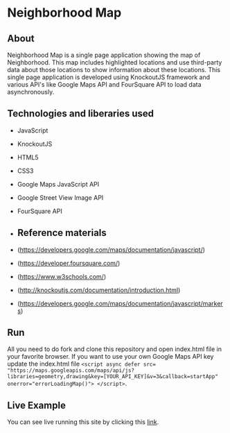 # Neighborhood Map

## About
Neighborhood Map is a single page application showing the map of Neighborhood. This map includes highlighted locations and use third-party data about those locations to show information about these locations. This single page application is developed using KnockoutJS framework and various API's like Google Maps API and FourSquare API to load data asynchronously.

## Technologies and liberaries used
* JavaScript
* KnockoutJS
* HTML5
* CSS3
* Google Maps JavaScript API
* Google Street View Image API
* FourSquare API

* ## Reference materials
* (https://developers.google.com/maps/documentation/javascript/)
* (https://developer.foursquare.com/)
* (https://www.w3schools.com/)
* (http://knockoutjs.com/documentation/introduction.html)
* (https://developers.google.com/maps/documentation/javascript/markers)

## Run
All you need to do fork and clone this repository and open index.html file in your favorite browser. If you want to use your own Google Maps API key update the index.html file ```<script async defer
    src=
    "https://maps.googleapis.com/maps/api/js?libraries=geometry,drawing&key=[YOUR_API_KEY]&v=3&callback=startApp" onerror="errorLoadingMap()">
</script>```.

## Live Example
You can see live running this site by clicking this [link](https://noshi1.github.io/neighborhoodMap/).
